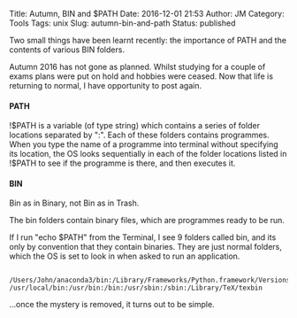 Title: Autumn, BIN and $PATH
Date: 2016-12-01 21:53
Author: JM
Category: Tools
Tags: unix
Slug: autumn-bin-and-path
Status: published

Two small things have been learnt recently: the importance of PATH and
the contents of various BIN folders.

Autumn 2016 has not gone as planned. Whilst studying for a couple of
exams plans were put on hold and hobbies were ceased. Now that life is
returning to normal, I have opportunity to post again.

#### PATH

!\$PATH is a variable (of type string) which contains a series of folder
locations separated by ":". Each of these folders contains programmes.
When you type the name of a programme into terminal without specifying
its location, the OS looks sequentially in each of the folder locations
listed in !\$PATH to see if the programme is there, and then executes
it.

#### BIN

Bin as in Binary, not Bin as in Trash.

The bin folders contain binary files, which are programmes ready to be
run.

If I run "echo \$PATH" from the Terminal, I see 9 folders called bin,
and its only by convention that they contain binaries. They are just
normal folders, which the OS is set to look in when asked to run an
application.

     /Users/John/anaconda3/bin:/Library/Frameworks/Python.framework/Versions/3.5/bin:/Users/John/bin:
    /usr/local/bin:/usr/bin:/bin:/usr/sbin:/sbin:/Library/TeX/texbin

...once the mystery is removed, it turns out to be simple.

